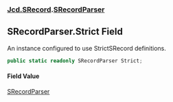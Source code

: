 ### [Jcd.SRecord](Jcd.SRecord.md 'Jcd.SRecord').[SRecordParser](Jcd.SRecord.SRecordParser.md 'Jcd.SRecord.SRecordParser')

## SRecordParser.Strict Field

An instance configured to use StrictSRecord definitions.

```csharp
public static readonly SRecordParser Strict;
```

#### Field Value
[SRecordParser](Jcd.SRecord.SRecordParser.md 'Jcd.SRecord.SRecordParser')